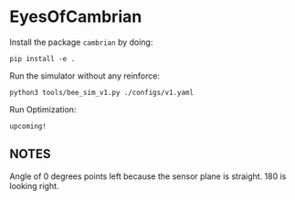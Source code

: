 # EyesOfCambrian

Install the package `cambrian` by doing:
```
pip install -e .
```

Run the simulator without any reinforce:
```
python3 tools/bee_sim_v1.py ./configs/v1.yaml
```

Run Optimization: 

```
upcoming!
```

## NOTES
Angle of 0 degrees points left because the sensor plane is straight. 180 is looking right. 